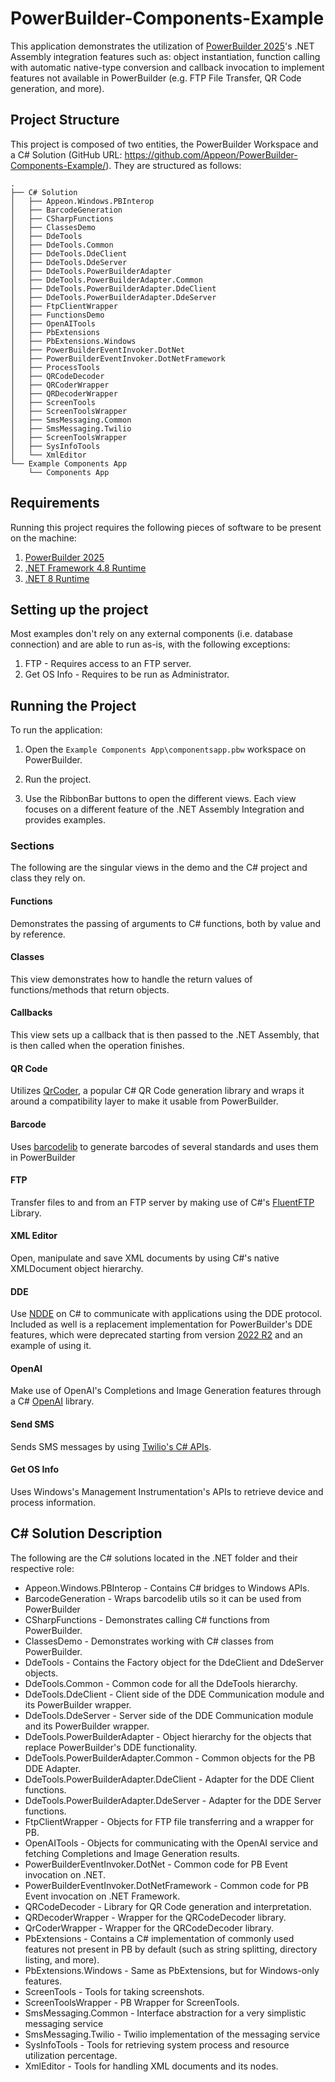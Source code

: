 # PowerBuilder-Components-Example 

This application demonstrates the utilization of [PowerBuilder 2025](https://www.appeon.com/products/powerbuilder)'s .NET Assembly integration features such as: object instantiation, function calling with automatic native-type conversion and callback invocation to implement features not available in PowerBuilder (e.g. FTP File Transfer, QR Code generation, and more).

## Project Structure

This project is composed of two entities, the PowerBuilder Workspace and a C# Solution (GitHub URL: https://github.com/Appeon/PowerBuilder-Components-Example/). They are structured as follows:

```
.
├── C# Solution
│   ├── Appeon.Windows.PBInterop
│   ├── BarcodeGeneration
│   ├── CSharpFunctions
│   ├── ClassesDemo
│   ├── DdeTools
│   ├── DdeTools.Common
│   ├── DdeTools.DdeClient
│   ├── DdeTools.DdeServer
│   ├── DdeTools.PowerBuilderAdapter
│   ├── DdeTools.PowerBuilderAdapter.Common
│   ├── DdeTools.PowerBuilderAdapter.DdeClient
│   ├── DdeTools.PowerBuilderAdapter.DdeServer
│   ├── FtpClientWrapper
│   ├── FunctionsDemo
│   ├── OpenAITools
│   ├── PbExtensions
│   ├── PbExtensions.Windows
│   ├── PowerBuilderEventInvoker.DotNet
│   ├── PowerBuilderEventInvoker.DotNetFramework
│   ├── ProcessTools
│   ├── QRCodeDecoder
│   ├── QRCoderWrapper
│   ├── QRDecoderWrapper
│   ├── ScreenTools
│   ├── ScreenToolsWrapper
│   ├── SmsMessaging.Common
│   ├── SmsMessaging.Twilio
│   ├── ScreenToolsWrapper
│   ├── SysInfoTools
│   └── XmlEditor
└── Example Components App
    └── Components App
```

## Requirements

Running this project requires the following pieces of software to be present on the machine:

1. [PowerBuilder 2025](https://www.appeon.com/products/powerbuilder) 
2. [.NET Framework 4.8 Runtime ](https://dotnet.microsoft.com/en-us/download/dotnet-framework/net48) 
3. [.NET 8 Runtime](https://dotnet.microsoft.com/en-us/download/dotnet/8.0)

## Setting up the project

Most examples don't rely on any external components (i.e. database connection) and are able to run as-is, with the following exceptions:

1. FTP - Requires access to an FTP server.
2. Get OS Info - Requires to be run as Administrator.

## Running the Project

To run the application:

1. Open the `Example Components App\componentsapp.pbw` workspace on PowerBuilder.

2. Run the project.

3. Use the RibbonBar buttons to open the different views. Each view focuses on a different feature of the .NET Assembly Integration and provides examples.

### Sections

The following are the singular views in the demo and the C# project and class they rely on.

#### Functions

Demonstrates the passing of arguments to C# functions, both by value and by reference.

#### Classes

This view demonstrates how to handle the return values of functions/methods that return objects.

#### Callbacks

This view sets up a callback that is then passed to the .NET Assembly, that is then called when the operation finishes. 

#### QR Code

Utilizes [QrCoder](https://github.com/codebude/QRCoder), a popular C# QR Code generation library and wraps it around a compatibility layer to make it usable from PowerBuilder.

#### Barcode

Uses [barcodelib](https://github.com/barnhill/barcodelib) to generate barcodes of several standards and uses them in PowerBuilder

#### FTP

Transfer files to and from an FTP server by making use of C#'s [FluentFTP](https://github.com/robinrodricks/FluentFTP) Library.

#### XML Editor

Open, manipulate and save XML documents by using C#'s native XMLDocument object hierarchy.

#### DDE

Use [NDDE](https://github.com/anphonic/NDde) on C# to communicate with applications using the DDE protocol. Included as well is a replacement implementation for PowerBuilder's DDE features, which were deprecated starting from version [2022 R2](https://docs.appeon.com/pb/whats_new/Discontinued_Obsolete_features.html) and an example of using it.

#### OpenAI

Make use of OpenAI's Completions and Image Generation features through a C# [OpenAI](https://github.com/betalgo/openai) library.

#### Send SMS

Sends SMS messages by using [Twilio's C# APIs](https://github.com/twilio/twilio-csharp).

#### Get OS Info

Uses Windows's Management Instrumentation's APIs to retrieve device and process information.

## C# Solution Description

The following are the C# solutions located in the .NET folder and their respective role:

- Appeon.Windows.PBInterop - Contains C# bridges to Windows APIs.
- BarcodeGeneration - Wraps barcodelib utils so it can be used from PowerBuilder
- CSharpFunctions - Demonstrates calling C# functions from PowerBuilder.
- ClassesDemo - Demonstrates working with C# classes from PowerBuilder.
- DdeTools - Contains the Factory object for the DdeClient and DdeServer objects.
- DdeTools.Common - Common code for all the DdeTools hierarchy.
- DdeTools.DdeClient - Client side of the DDE Communication module and its PowerBuilder wrapper.
- DdeTools.DdeServer - Server side of the DDE Communication module and its PowerBuilder wrapper.
- DdeTools.PowerBuilderAdapter - Object hierarchy for the objects that replace PowerBuilder's DDE functionality.
- DdeTools.PowerBuilderAdapter.Common - Common objects for the PB DDE Adapter.
- DdeTools.PowerBuilderAdapter.DdeClient - Adapter for the DDE Client functions.
- DdeTools.PowerBuilderAdapter.DdeServer - Adapter for the DDE Server functions.
- FtpClientWrapper - Objects for FTP file transferring and a wrapper for PB.
- OpenAITools - Objects for communicating with the OpenAI service and fetching Completions and Image Generation results.
- PowerBuilderEventInvoker.DotNet - Common code for PB Event invocation on .NET.
- PowerBuilderEventInvoker.DotNetFramework - Common code for PB Event invocation on .NET Framework.
- QRCodeDecoder - Library for QR Code generation and interpretation.
- QRDecoderWrapper - Wrapper for the QRCodeDecoder library.
- QrCoderWrapper - Wrapper for the QRCodeDecoder library.
- PbExtensions - Contains a C# implementation of commonly used features not present in PB by default (such as string splitting, directory listing, and more).
- PbExtensions.Windows - Same as PbExtensions, but for Windows-only features.
- ScreenTools - Tools for taking screenshots.
- ScreenToolsWrapper - PB Wrapper for ScreenTools.
- SmsMessaging.Common - Interface abstraction for a very simplistic messaging service
- SmsMessaging.Twilio - Twilio implementation of the messaging service
- SysInfoTools - Tools for retrieving system process and resource utilization percentage.
- XmlEditor - Tools for handling XML documents and its nodes.
